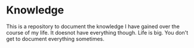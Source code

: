 # Knowledge

This is a repository to document the knowledge I have gained over the course of my life. It doesnot have everything though. Life is big. You don't get to document everything sometimes.
